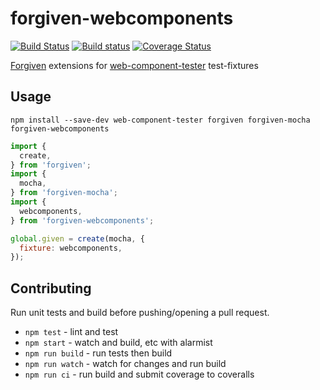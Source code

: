 # forgiven-webcomponents

[![Build Status](https://travis-ci.org/pghalliday/forgiven-webcomponents.svg?branch=master)](https://travis-ci.org/pghalliday/forgiven-webcomponents)
[![Build status](https://ci.appveyor.com/api/projects/status/8jaac5m0tgfwf283/branch/master?svg=true)](https://ci.appveyor.com/project/pghalliday/forgiven-webcomponents/branch/master)
[![Coverage Status](https://coveralls.io/repos/github/pghalliday/forgiven-webcomponents/badge.svg?branch=master)](https://coveralls.io/github/pghalliday/forgiven-webcomponents?branch=master)

[Forgiven](https://www.npmjs.com/package/forgiven) extensions for [web-component-tester](https://github.com/Polymer/web-component-tester) test-fixtures

## Usage

```shell
npm install --save-dev web-component-tester forgiven forgiven-mocha forgiven-webcomponents
```

```javascript
import {
  create,
} from 'forgiven';
import {
  mocha,
} from 'forgiven-mocha';
import {
  webcomponents,
} from 'forgiven-webcomponents';

global.given = create(mocha, {
  fixture: webcomponents,
});
```

## Contributing

Run unit tests and build before pushing/opening a pull request.

- `npm test` - lint and test
- `npm start` - watch and build, etc with alarmist
- `npm run build` - run tests then build
- `npm run watch` - watch for changes and run build
- `npm run ci` - run build and submit coverage to coveralls
